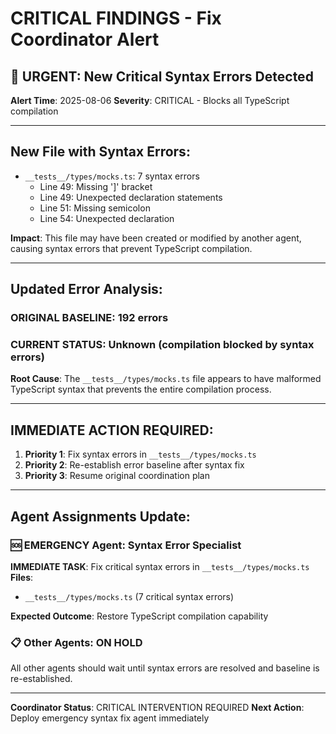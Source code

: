 # CRITICAL FINDINGS - Fix Coordinator Alert

## 🚨 URGENT: New Critical Syntax Errors Detected

**Alert Time**: 2025-08-06
**Severity**: CRITICAL - Blocks all TypeScript compilation

---

## New File with Syntax Errors:
- `__tests__/types/mocks.ts`: 7 syntax errors
  - Line 49: Missing ']' bracket
  - Line 49: Unexpected declaration statements
  - Line 51: Missing semicolon
  - Line 54: Unexpected declaration

**Impact**: This file may have been created or modified by another agent, causing syntax errors that prevent TypeScript compilation.

---

## Updated Error Analysis:

### ORIGINAL BASELINE: 192 errors
### CURRENT STATUS: Unknown (compilation blocked by syntax errors)

**Root Cause**: The `__tests__/types/mocks.ts` file appears to have malformed TypeScript syntax that prevents the entire compilation process.

---

## IMMEDIATE ACTION REQUIRED:

1. **Priority 1**: Fix syntax errors in `__tests__/types/mocks.ts`
2. **Priority 2**: Re-establish error baseline after syntax fix
3. **Priority 3**: Resume original coordination plan

---

## Agent Assignments Update:

### 🆘 EMERGENCY Agent: Syntax Error Specialist
**IMMEDIATE TASK**: Fix critical syntax errors in `__tests__/types/mocks.ts`
**Files**: 
- `__tests__/types/mocks.ts` (7 critical syntax errors)

**Expected Outcome**: Restore TypeScript compilation capability

### 📋 Other Agents: ON HOLD
All other agents should wait until syntax errors are resolved and baseline is re-established.

---

**Coordinator Status**: CRITICAL INTERVENTION REQUIRED
**Next Action**: Deploy emergency syntax fix agent immediately
